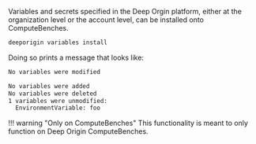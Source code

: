 

Variables and secrets specified in the Deep Orgin platform, either
at the organization level or the account level, can be installed onto
ComputeBenches. 

```bash
deeporigin variables install
```
Doing so prints a message that looks like:


```bash
No variables were modified

No variables were added
No variables were deleted
1 variables were unmodified:
  EnvironmentVariable: foo
```




!!! warning "Only on ComputeBenches"
    This functionality is meant to only function on Deep Origin ComputeBenches. 